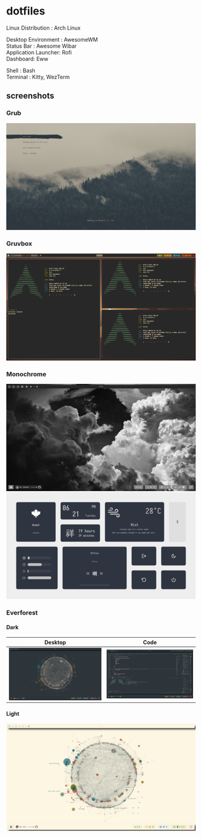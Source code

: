 # dotfiles

Linux Distribution : Arch Linux

Desktop Environment : AwesomeWM<br/>
Status Bar : Awesome Wibar<br/>
Application Launcher: Rofi<br/>
Dashboard: Eww<br/>


Shell : Bash<br/>
Terminal : Kitty, WezTerm

## screenshots

### Grub

![desktop](https://github.com/anant-357/dotfiles/blob/main/screenshots/grub.png?raw=true)

### Gruvbox

![desktop](https://github.com/anant-357/dotfiles/blob/main/screenshots/2023-06-10-152948_1920x1080_scrot.png?raw=true)

### Monochrome

![desktop](https://github.com/anant-357/dotfiles/blob/main/screenshots/monochrome.png?raw=true)
![dashboard](https://github.com/anant-357/dotfiles/blob/main/screenshots/dashboard.png?raw=true)

### Everforest

#### Dark

| Desktop                                                                                                 | Code                                                                                              |
| ------------------------------------------------------------------------------------------------------- | ------------------------------------------------------------------------------------------------- |
| ![desktop](https://github.com/anant-357/dotfiles/blob/main/screenshots/Everforest_Desktop.png?raw=true) | ![code](https://github.com/anant-357/dotfiles/blob/main/screenshots/Everforest_Code.png?raw=true) |

#### Light

![desktop](https://github.com/anant-357/dotfiles/blob/main/screenshots/Everforest_Light_Desktop.png?raw=true)
